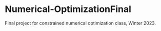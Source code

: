 # Numerical-OptimizationFinal
Final project for constrained numerical optimization class, Winter 2023.
